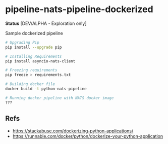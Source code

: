 # pipeline-nats-pipeline-dockerized

**Status** [DEV/ALPHA - Exploration only]

Sample dockerized pipeline

``` bash
# Upgrading Pip
pip install --upgrade pip

# Installing Requirements
pip install asyncio-nats-client

# Freezing requirements
pip freeze > requirements.txt

# Building docker file
docker build -t python-nats-pipeline

# Running docker pipeline with NATS docker image
???
```

## Refs
* https://stackabuse.com/dockerizing-python-applications/
* https://runnable.com/docker/python/dockerize-your-python-application